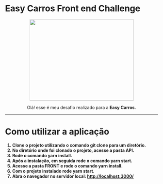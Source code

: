 # Easy Carros Front end Challenge


<p align="center">
  <img width="343" height="267" src="https://s3.amazonaws.com/sample-login/companies/avatars/000/000/788/original/Logo_EasyCarros_Vertical_blue.png?1461778431">
</p>

<p align="center">
Olá! esse é meu desafio realizado para a <b>Easy Carros.
</p>
  
  <hr />

 # Como utilizar a aplicação

 1.  Clone o projeto utilizando o comando **git clone** para um diretório. 
 2.  No diretório onde foi clonado o projeto, acesse a pasta **API**.
 3.  Rode o comando **yarn install**.
 4.  Após a instalação, em seguida rode o comando **yarn start**.
 5.  Acesse a pasta **FRONT** e rode o comando **yarn install**.
 6.  Com o projeto instalado rode  **yarn start**.
 7.  Abra o navegador no servidor local:  [http://localhost:3000/](http://localhost:4200/)
